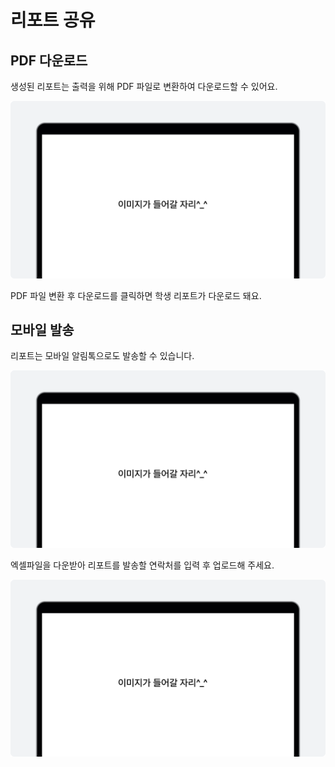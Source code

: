 # 리포트 공유 

## PDF 다운로드 
생성된 리포트는 출력을 위해 PDF 파일로 변환하여 다운로드할 수 있어요.

![이미지](./img/example.png)
<p></p>

PDF 파일 변환 후 다운로드를 클릭하면 학생 리포트가 다운로드 돼요.

## 모바일 발송 <Badge type="tip" text="대표교사" />
리포트는 모바일 알림톡으로도 발송할 수 있습니다.

![이미지](./img/example.png)
<p></p>

엑셀파일을 다운받아 리포트를 발송할 연락처를 입력 후 업로드해 주세요.

![이미지](./img/example.png)
<p></p>

